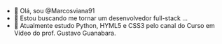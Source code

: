 - 👋 Olá, sou @Marcosviana91
- 👀 Estou buscando me tornar um desenvolvedor full-stack ...
- 🌱 Atualmente estudo Python, HYML5 e CSS3 pelo canal do Curso em Vídeo do prof. Gustavo Guanabara.

<!---
Marcosviana91/Marcosviana91 is a ✨ special ✨ repository because its `README.md` (this file) appears on your GitHub profile.
You can click the Preview link to take a look at your changes.
--->
